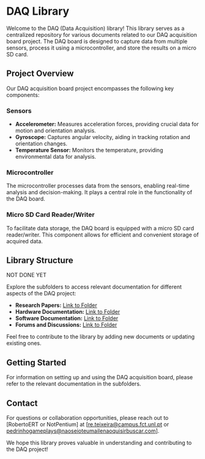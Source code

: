 # DAQ Library

Welcome to the DAQ (Data Acquisition) library! 
This library serves as a centralized repository for various documents related to our DAQ acquisition board project. 
The DAQ board is designed to capture data from multiple sensors, process it using a microcontroller, and store the results on a micro SD card.

## Project Overview

Our DAQ acquisition board project encompasses the following key components:

### Sensors

- **Accelerometer:** Measures acceleration forces, providing crucial data for motion and orientation analysis.
- **Gyroscope:** Captures angular velocity, aiding in tracking rotation and orientation changes.
- **Temperature Sensor:** Monitors the temperature, providing environmental data for analysis.

### Microcontroller

The microcontroller processes data from the sensors, enabling real-time analysis and decision-making. It plays a central role in the functionality of the DAQ board.

### Micro SD Card Reader/Writer

To facilitate data storage, the DAQ board is equipped with a micro SD card reader/writer. This component allows for efficient and convenient storage of acquired data.

## Library Structure

NOT DONE YET

Explore the subfolders to access relevant documentation for different aspects of the DAQ project:

- **Research Papers:** [Link to Folder](./ResearchPapers/)
- **Hardware Documentation:** [Link to Folder](./HardwareDocumentation/)
- **Software Documentation:** [Link to Folder](./SoftwareDocumentation/)
- **Forums and Discussions:** [Link to Folder](./Forums/)

Feel free to contribute to the library by adding new documents or updating existing ones.

## Getting Started

For information on setting up and using the DAQ acquisition board, please refer to the relevant documentation in the subfolders.

## Contact

For questions or collaboration opportunities, please reach out to [RobertoERT or NotPentium] at [re.teixeira@campus.fct.unl.pt or pedrinhogameplays@naoseioteumailenaoquisirbuscar.com].

We hope this library proves valuable in understanding and contributing to the DAQ project!
